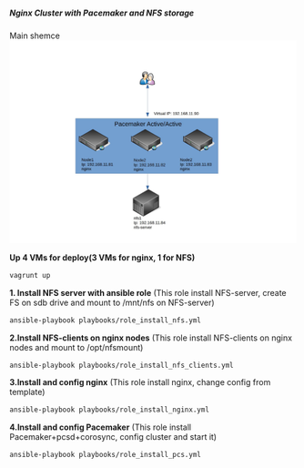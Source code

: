 ##### Nginx Cluster with Pacemaker and NFS storage
Main shemce
![shecme](./docs/First_Scheme.jpg)

**Up 4 VMs for deploy(3 VMs for nginx, 1 for NFS)**
```bash
vagrunt up
```

**1. Install NFS server with ansible role** (This role install NFS-server, create FS on sdb drive and mount to /mnt/nfs on NFS-server)

``` bash
ansible-playbook playbooks/role_install_nfs.yml
```

**2.Install NFS-clients on nginx nodes** (This role install NFS-clients on nginx nodes and mount to /opt/nfsmount)
```bash
ansible-playbook playbooks/role_install_nfs_clients.yml
```

**3.Install and config nginx** (This role install nginx, change config from template)
```bash
ansible-playbook playbooks/role_install_nginx.yml
```

**4.Install and config Pacemaker** (This role install Pacemaker+pcsd+corosync, config cluster and start it)
```bash
ansible-playbook playbooks/role_install_pcs.yml
```
